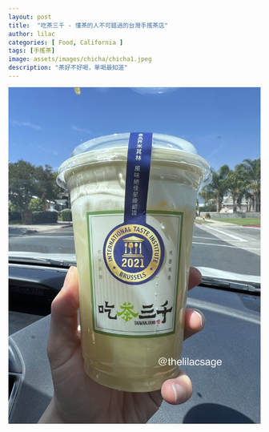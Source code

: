 ```yaml
---
layout: post
title:  "吃茶三千 - 懂茶的人不可錯過的台灣手搖茶店"
author: lilac
categories: [ Food, California ]
tags: [手搖茶]
image: assets/images/chicha/chicha1.jpeg
description: "茶好不好喝，單喝最知道"
---
```


![吃茶三千](assets/images/chicha/chicha1.jpg)
